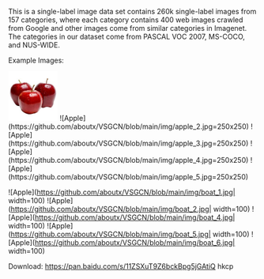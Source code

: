 This is a single-label image data set contains 260k single-label images from 157 categories, where each category contains 400 web images crawled from Google and other images come from similar categories in Imagenet. The categories in our dataset come from PASCAL VOC 2007, MS-COCO, and NUS-WIDE.

Example Images:

<img src="https://github.com/aboutx/VSGCN/blob/main/img/apple_2.jpg" width="100" height="100">
![Apple](https://github.com/aboutx/VSGCN/blob/main/img/apple_2.jpg=250x250)
![Apple](https://github.com/aboutx/VSGCN/blob/main/img/apple_3.jpg=250x250)
![Apple](https://github.com/aboutx/VSGCN/blob/main/img/apple_4.jpg=250x250)
![Apple](https://github.com/aboutx/VSGCN/blob/main/img/apple_5.jpg=250x250)

![Apple](https://github.com/aboutx/VSGCN/blob/main/img/boat_1.jpg| width=100)
![Apple](https://github.com/aboutx/VSGCN/blob/main/img/boat_2.jpg| width=100)
![Apple](https://github.com/aboutx/VSGCN/blob/main/img/boat_4.jpg| width=100)
![Apple](https://github.com/aboutx/VSGCN/blob/main/img/boat_5.jpg| width=100)
![Apple](https://github.com/aboutx/VSGCN/blob/main/img/boat_6.jpg| width=100)

Download:
https://pan.baidu.com/s/11ZSXuT9Z6bckBpg5jGAtiQ 
hkcp
